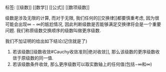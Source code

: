 标签: [[级数]] [[数学]] [[公式]] [[数项级数]]

级数是涉及无限的计算, 而对于无限, 我们任何的[[交换律]]都要慎重考虑, 因为很可能会出现$\infty-\infty$的尴尬情况, 因此判断级数是否能够满足交换律将会是一个重要问题. 我们称原级数交换顺序的级数叫做更序级数. 

我们不加证明的给出如下结论(记住就是了)

1. 若该级数[[级数收敛#Cauchy收敛准则|绝对收敛]], 那么该级数的更序级数收敛于原级数的同一值. 
2. 若该级数条件收敛, 那么更序级数可以取实数轴上的任何值(包括$-\infty$和$\infty$)